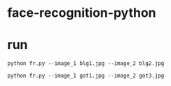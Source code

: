 # face-recognition-python

# run 
`python fr.py --image_1 blg1.jpg --image_2 blg2.jpg`

`python fr.py --image_1 got1.jpg --image_2 got3.jpg`